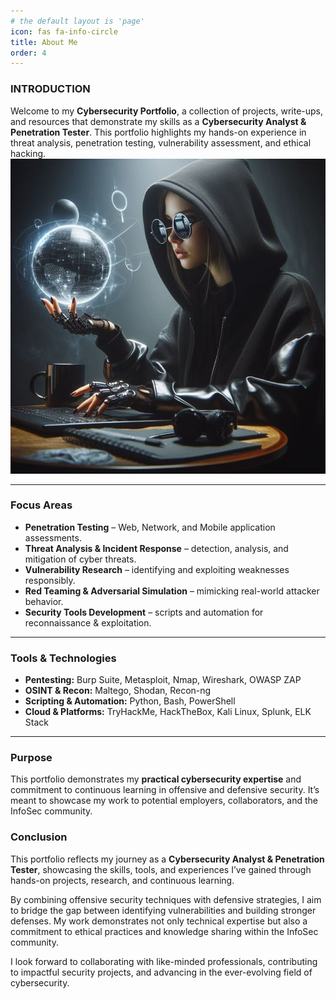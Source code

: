 ```yaml
---
# the default layout is 'page'
icon: fas fa-info-circle
title: About Me
order: 4
---
```


### INTRODUCTION  

Welcome to my **Cybersecurity Portfolio**, a collection of projects, write-ups, and resources that demonstrate my skills as a **Cybersecurity Analyst & Penetration Tester**. This portfolio highlights my hands-on experience in threat analysis, penetration testing, vulnerability assessment, and ethical hacking.  
![My Portfolio](assets/images/blog_image.jpg)

---

### Focus Areas  
- **Penetration Testing** – Web, Network, and Mobile application assessments.  
- **Threat Analysis & Incident Response** – detection, analysis, and mitigation of cyber threats.  
- **Vulnerability Research** – identifying and exploiting weaknesses responsibly.  
- **Red Teaming & Adversarial Simulation** – mimicking real-world attacker behavior.  
- **Security Tools Development** – scripts and automation for reconnaissance & exploitation.  

---

### Tools & Technologies  
- **Pentesting:** Burp Suite, Metasploit, Nmap, Wireshark, OWASP ZAP  
- **OSINT & Recon:** Maltego, Shodan, Recon-ng  
- **Scripting & Automation:** Python, Bash, PowerShell  
- **Cloud & Platforms:** TryHackMe, HackTheBox, Kali Linux, Splunk, ELK Stack  

---


### Purpose  
This portfolio demonstrates my **practical cybersecurity expertise** and commitment to continuous learning in offensive and defensive security. It’s meant to showcase my work to potential employers, collaborators, and the InfoSec community.  



### Conclusion  

This portfolio reflects my journey as a **Cybersecurity Analyst & Penetration Tester**, showcasing the skills, tools, and experiences I’ve gained through hands-on projects, research, and continuous learning.  

By combining offensive security techniques with defensive strategies, I aim to bridge the gap between identifying vulnerabilities and building stronger defenses. My work demonstrates not only technical expertise but also a commitment to ethical practices and knowledge sharing within the InfoSec community.  

I look forward to collaborating with like-minded professionals, contributing to impactful security projects, and advancing in the ever-evolving field of cybersecurity.  
